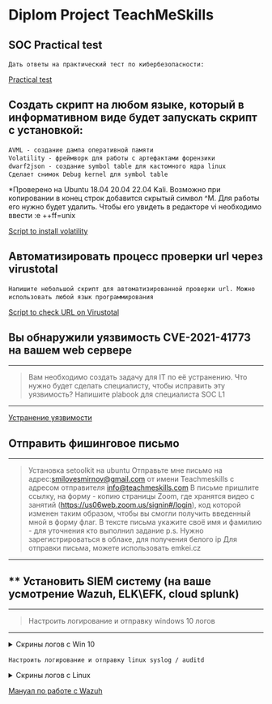 # **Diplom Project TeachMeSkills**


## SOC Practical test 

    Дать ответы на практический тест по кибербезопасности:

[Practical test](/Practical%20test/Diplom.docx)

## Создать скрипт на любом языке, который в информативном виде будет запускать скрипт с установкой:

    AVML - создание дампа оперативной памяти
    Volatility - фреймворк для работы с артефактами форензики
    dwarf2json - создание symbol table для кастомного ядра linux
    Сделает снимок Debug kernel для symbol table
*Проверено на Ubuntu 18.04 20.04 22.04 Kali. Возможно при копировании в конец строк добавится скрытый символ ^M. Для работы его нужно будет удалить. Чтобы его увидеть в редакторе vi необходимо ввести :e ++ff=unix

[Script to install volatility](/Script%20install%20volatility/ubuntu)

## Автоматизировать процесс проверки url через virustotal

    Напишите небольшой скрипт для автоматизированной проверки url. Можно использовать любой язык программирования

[Script to check URL on Virustotal](/Script%20to%20check%20URL%20on%20Virustotal/Virustotal.py)

## Вы обнаружили уязвимость CVE-2021-41773 на вашем web сервере
___
>    Вам необходимо создать задачу для IT по её устранению. Что нужно будет сделать специалисту, чтобы исправить эту уязвимость? Напишите plabook для специалиста SOC L1
___
[Устранение уязвимости](/Playbook/Playbook%20по%20устранению%20уязвимости%20CVE.docx)

## Отправить фишинговое письмо
___
>    Установка setoolkit на ubuntu
>    Отправьте мне письмо на адрес:smilovesmirnov@gmail.com от имени Teachmeskills с адресом отправителя info@teachmeskills.com
> В письме пришлите ссылку, на форму - копию страницы Zoom, где хранятся видео с занятий (https://us06web.zoom.us/signin#/login), код которой изменен таким образом, чтобы вы смогли получить введенный мной в форму флаг.
>   В тексте письма укажите своё имя и фамилию - для уточнения кто выполнил задание
>    p.s. Нужно зарегистрироваться в облаке, для получения белого ip
>    Для отправки письма, можете использовать emkei.cz
___


## ** Установить SIEM систему (на ваше усмотрение Wazuh, ELK\EFK, cloud splunk)
___
> Настроить логирование и отправку windows 10 логов
___

<details><summary>Скрины логов с Win 10</summary>

![win10_1](/Wazuh/wazuh_win10_1.png)

![win10_2](/Wazuh/wazuh_win10_2.png)

![win10_3](/Wazuh/wazuh_win10_3.png)

</details>


    Настроить логирование и отправку linux syslog / auditd

<details><summary>Скрины логов с Linux</summary>

![linux_1](/Wazuh/wazuh_kali_1.png)

![linux_2](/Wazuh/wazuh_kali_2.png)

![linux_3](/Wazuh/wazuh_kali_3.png)

</details>

[Мануал по работе с Wazuh](/Wazuh/siem.7z)